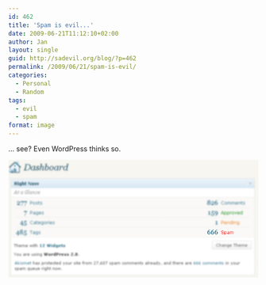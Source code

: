 ```yaml
---
id: 462
title: 'Spam is evil...'
date: 2009-06-21T11:12:10+02:00
author: Jan
layout: single
guid: http://sadevil.org/blog/?p=462
permalink: /2009/06/21/spam-is-evil/
categories:
  - Personal
  - Random
tags:
  - evil
  - spam
format: image
---
```

... see? Even WordPress thinks so.

[![Spam is evil!](/assets/images/2009/06/spam-is-evil1.png "Spam is evil!")](/assets/images/2009/06/spam-is-evil1.png)
